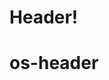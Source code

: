 # Header!

# os-header
<component-demo html="components/header/docs/header.demo.html"></component-demo>